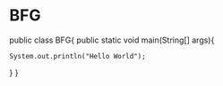 BFG
===

public class BFG{
  public static void main(String[] args){

    System.out.println("Hello World");
    
  }
}
